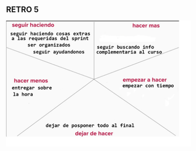 ## RETRO 5
![RETRO SPINT 5](https://github.com/JoaquinAcosta/grupo_6_trainingShop/blob/retrospectivas/RETRO%205/retro5.png)
